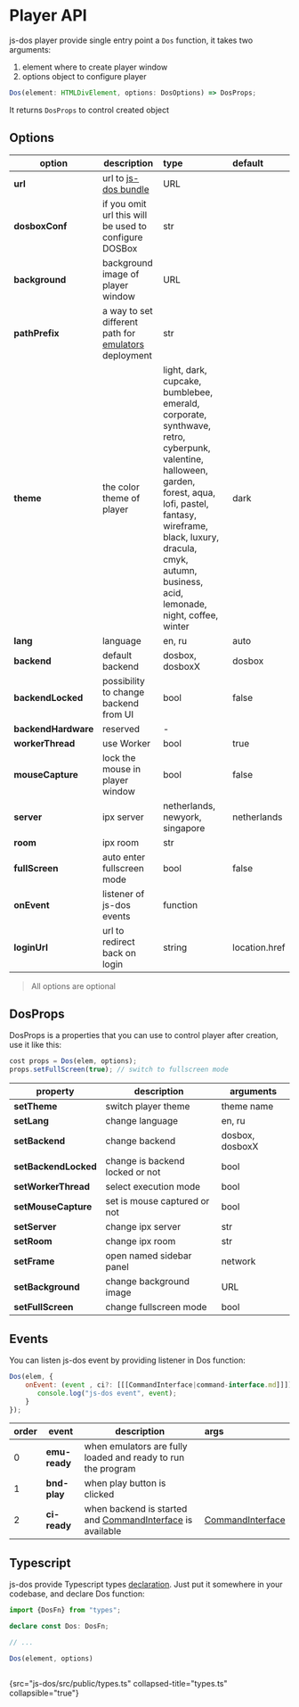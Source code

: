 # Player API

js-dos player provide single entry point a `Dos` function, it takes two arguments:
1. element where to create player window
2. options object to configure player

```Typescript
Dos(element: HTMLDivElement, options: DosOptions) => DosProps;
```

It returns `DosProps` to control created object

## Options

| option              | description                                                          | type                                                                                                                                                                                                                                                  | default       |
|---------------------|----------------------------------------------------------------------|:------------------------------------------------------------------------------------------------------------------------------------------------------------------------------------------------------------------------------------------------------|:--------------|
| **url**             | url to [js-dos bundle](jsdos-bundle.md)                              | URL                                                                                                                                                                                                                                                   |               |
| **dosboxConf**      | if you omit url this will be used to configure DOSBox                | str                                                                                                                                                                                                                                                   |               |
| **background**      | background image of player window                                    | URL                                                                                                                                                                                                                                                   |               |
| **pathPrefix**      | a way to set different path for [emulators](emulators.md) deployment | str                                                                                                                                                                                                                                                   |               |
| **theme**           | the color theme of player                                            | light, dark, cupcake, bumblebee, emerald, corporate, synthwave, retro, cyberpunk, valentine, halloween, garden, forest, aqua, lofi, pastel, fantasy, wireframe, black, luxury, dracula, cmyk, autumn, business, acid, lemonade, night, coffee, winter | dark          |
| **lang**            | language                                                             | en, ru                                                                                                                                                                                                                                                | auto          |
| **backend**         | default backend                                                      | dosbox, dosboxX                                                                                                                                                                                                                                       | dosbox        |
| **backendLocked**   | possibility to change backend from UI                                | bool                                                                                                                                                                                                                                                  | false         |
| **backendHardware** | reserved                                                             | -                                                                                                                                                                                                                                                     |               |
| **workerThread**    | use Worker                                                           | bool                                                                                                                                                                                                                                                  | true          |
| **mouseCapture**    | lock the mouse in player window                                      | bool                                                                                                                                                                                                                                                  | false         |
| **server**          | ipx server                                                           | netherlands, newyork, singapore                                                                                                                                                                                                                       | netherlands   |
| **room**            | ipx room                                                             | str                                                                                                                                                                                                                                                   |               |
| **fullScreen**      | auto enter fullscreen mode                                           | bool                                                                                                                                                                                                                                                  | false         |
| **onEvent**         | listener of js-dos events                                            | function                                                                                                                                                                                                                                              |               |
| **loginUrl**        | url to redirect back on login                                        | string                                                                                                                                                                                                                                                | location.href |

> All options are optional

## DosProps

DosProps is a properties that you can use to control player after creation, use it like this:

```Javascript
cost props = Dos(elem, options);
props.setFullScreen(true); // switch to fullscreen mode
```

| property             | description                     | arguments       |
|----------------------|---------------------------------|-----------------|
| **setTheme**         | switch player theme             | theme name      |
| **setLang**          | change language                 | en, ru          |
| **setBackend**       | change backend                  | dosbox, dosboxX |
| **setBackendLocked** | change is backend locked or not | bool            |
| **setWorkerThread**  | select execution mode           | bool            |
| **setMouseCapture**  | set is mouse captured or not    | bool            |
| **setServer**        | change ipx server               | str             |
| **setRoom**          | change ipx room                 | str             |
| **setFrame**         | open named sidebar panel        | network         |
| **setBackground**    | change background image         | URL             |
| **setFullScreen**    | change fullscreen mode          | bool            |

## Events

You can listen js-dos event by providing listener in Dos function:

```Javascript
Dos(elem, {
    onEvent: (event , ci?: [[[CommandInterface|command-interface.md]]]) => {
       console.log("js-dos event", event); 
    }
});
```
                    
| order | event         | description                                                                       | args                                     |
|:------|---------------|-----------------------------------------------------------------------------------|:-----------------------------------------|
| 0     | **emu-ready** | when emulators are fully loaded and ready to run the program                      |                                          |
| 1     | **bnd-play**  | when play button is clicked                                                       |                                          |
| 2     | **ci-ready**  | when backend is started and [CommandInterface](command-interface.md) is available | [CommandInterface](command-interface.md) |



## Typescript

js-dos provide Typescript types [declaration](https://github.com/caiiiycuk/js-dos/blob/8.xx/src/public/types.ts).
Just put it somewhere in your codebase, and declare Dos function:

```Typescript
import {DosFn} from "types";

declare const Dos: DosFn;

// ...

Dos(element, options)
```

```Typescript
```
{src="js-dos/src/public/types.ts" collapsed-title="types.ts" collapsible="true"}
